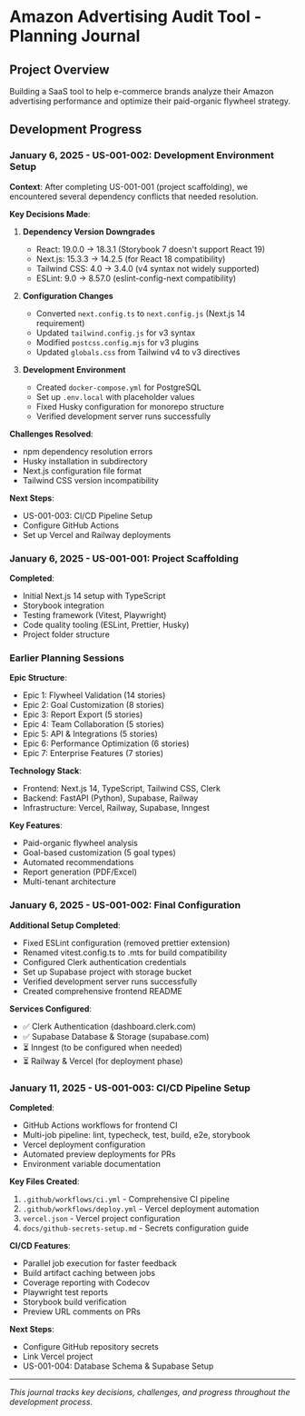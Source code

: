 # Amazon Advertising Audit Tool - Planning Journal

## Project Overview
Building a SaaS tool to help e-commerce brands analyze their Amazon advertising performance and optimize their paid-organic flywheel strategy.

## Development Progress

### January 6, 2025 - US-001-002: Development Environment Setup

**Context**: After completing US-001-001 (project scaffolding), we encountered several dependency conflicts that needed resolution.

**Key Decisions Made**:

1. **Dependency Version Downgrades**
   - React: 19.0.0 → 18.3.1 (Storybook 7 doesn't support React 19)
   - Next.js: 15.3.3 → 14.2.5 (for React 18 compatibility)
   - Tailwind CSS: 4.0 → 3.4.0 (v4 syntax not widely supported)
   - ESLint: 9.0 → 8.57.0 (eslint-config-next compatibility)

2. **Configuration Changes**
   - Converted `next.config.ts` to `next.config.js` (Next.js 14 requirement)
   - Updated `tailwind.config.js` for v3 syntax
   - Modified `postcss.config.mjs` for v3 plugins
   - Updated `globals.css` from Tailwind v4 to v3 directives

3. **Development Environment**
   - Created `docker-compose.yml` for PostgreSQL
   - Set up `.env.local` with placeholder values
   - Fixed Husky configuration for monorepo structure
   - Verified development server runs successfully

**Challenges Resolved**:
- npm dependency resolution errors
- Husky installation in subdirectory
- Next.js configuration file format
- Tailwind CSS version incompatibility

**Next Steps**:
- US-001-003: CI/CD Pipeline Setup
- Configure GitHub Actions
- Set up Vercel and Railway deployments

### January 6, 2025 - US-001-001: Project Scaffolding

**Completed**:
- Initial Next.js 14 setup with TypeScript
- Storybook integration
- Testing framework (Vitest, Playwright)
- Code quality tooling (ESLint, Prettier, Husky)
- Project folder structure

### Earlier Planning Sessions

**Epic Structure**:
- Epic 1: Flywheel Validation (14 stories)
- Epic 2: Goal Customization (8 stories)
- Epic 3: Report Export (5 stories)
- Epic 4: Team Collaboration (5 stories)
- Epic 5: API & Integrations (5 stories)
- Epic 6: Performance Optimization (6 stories)
- Epic 7: Enterprise Features (7 stories)

**Technology Stack**:
- Frontend: Next.js 14, TypeScript, Tailwind CSS, Clerk
- Backend: FastAPI (Python), Supabase, Railway
- Infrastructure: Vercel, Railway, Supabase, Inngest

**Key Features**:
- Paid-organic flywheel analysis
- Goal-based customization (5 goal types)
- Automated recommendations
- Report generation (PDF/Excel)
- Multi-tenant architecture

### January 6, 2025 - US-001-002: Final Configuration

**Additional Setup Completed**:
- Fixed ESLint configuration (removed prettier extension)
- Renamed vitest.config.ts to .mts for build compatibility
- Configured Clerk authentication credentials
- Set up Supabase project with storage bucket
- Verified development server runs successfully
- Created comprehensive frontend README

**Services Configured**:
- ✅ Clerk Authentication (dashboard.clerk.com)
- ✅ Supabase Database & Storage (supabase.com)
- ⏳ Inngest (to be configured when needed)
- ⏳ Railway & Vercel (for deployment phase)

### January 11, 2025 - US-001-003: CI/CD Pipeline Setup

**Completed**:
- GitHub Actions workflows for frontend CI
- Multi-job pipeline: lint, typecheck, test, build, e2e, storybook
- Vercel deployment configuration
- Automated preview deployments for PRs
- Environment variable documentation

**Key Files Created**:
1. `.github/workflows/ci.yml` - Comprehensive CI pipeline
2. `.github/workflows/deploy.yml` - Vercel deployment automation
3. `vercel.json` - Vercel project configuration
4. `docs/github-secrets-setup.md` - Secrets configuration guide

**CI/CD Features**:
- Parallel job execution for faster feedback
- Build artifact caching between jobs
- Coverage reporting with Codecov
- Playwright test reports
- Storybook build verification
- Preview URL comments on PRs

**Next Steps**:
- Configure GitHub repository secrets
- Link Vercel project
- US-001-004: Database Schema & Supabase Setup

---
*This journal tracks key decisions, challenges, and progress throughout the development process.*